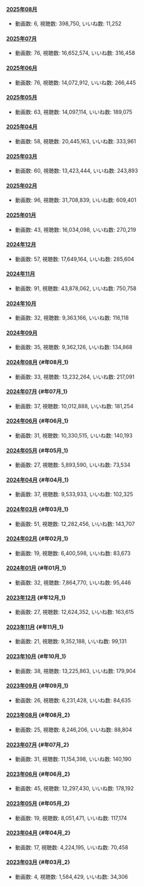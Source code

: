 #### [2025年08月](videos/202508 "wikilink")

-   動画数: 6, 視聴数: 398,750, いいね数: 11,252

#### [2025年07月](videos/202507 "wikilink")

-   動画数: 76, 視聴数: 16,652,574, いいね数: 316,458

#### [2025年06月](videos/202506 "wikilink")

-   動画数: 76, 視聴数: 14,072,912, いいね数: 266,445

#### [2025年05月](videos/202505 "wikilink")

-   動画数: 63, 視聴数: 14,097,114, いいね数: 189,075

#### [2025年04月](videos/202504 "wikilink")

-   動画数: 58, 視聴数: 20,445,163, いいね数: 333,961

#### [2025年03月](videos/202503 "wikilink")

-   動画数: 60, 視聴数: 13,423,444, いいね数: 243,893

#### [2025年02月](videos/202502 "wikilink")

-   動画数: 96, 視聴数: 31,708,839, いいね数: 609,401

#### [2025年01月](videos/202501 "wikilink")

-   動画数: 43, 視聴数: 16,034,098, いいね数: 270,219

#### [2024年12月](videos/202412 "wikilink")

-   動画数: 57, 視聴数: 17,649,164, いいね数: 285,604

#### [2024年11月](videos/202411 "wikilink")

-   動画数: 91, 視聴数: 43,878,062, いいね数: 750,758

#### [2024年10月](videos/202410 "wikilink")

-   動画数: 32, 視聴数: 9,363,166, いいね数: 116,118

#### [2024年09月](videos/202409 "wikilink")

-   動画数: 35, 視聴数: 9,362,126, いいね数: 134,868

#### [2024年08月](videos/202408 "wikilink") {#年08月_1}

-   動画数: 33, 視聴数: 13,232,264, いいね数: 217,091

#### [2024年07月](videos/202407 "wikilink") {#年07月_1}

-   動画数: 37, 視聴数: 10,012,888, いいね数: 181,254

#### [2024年06月](videos/202406 "wikilink") {#年06月_1}

-   動画数: 31, 視聴数: 10,330,515, いいね数: 140,193

#### [2024年05月](videos/202405 "wikilink") {#年05月_1}

-   動画数: 27, 視聴数: 5,893,590, いいね数: 73,534

#### [2024年04月](videos/202404 "wikilink") {#年04月_1}

-   動画数: 37, 視聴数: 9,533,933, いいね数: 102,325

#### [2024年03月](videos/202403 "wikilink") {#年03月_1}

-   動画数: 51, 視聴数: 12,282,456, いいね数: 143,707

#### [2024年02月](videos/202402 "wikilink") {#年02月_1}

-   動画数: 19, 視聴数: 6,400,598, いいね数: 83,673

#### [2024年01月](videos/202401 "wikilink") {#年01月_1}

-   動画数: 32, 視聴数: 7,864,770, いいね数: 95,446

#### [2023年12月](videos/202312 "wikilink") {#年12月_1}

-   動画数: 27, 視聴数: 12,624,352, いいね数: 163,615

#### [2023年11月](videos/202311 "wikilink") {#年11月_1}

-   動画数: 21, 視聴数: 9,352,188, いいね数: 99,131

#### [2023年10月](videos/202310 "wikilink") {#年10月_1}

-   動画数: 38, 視聴数: 13,225,863, いいね数: 179,904

#### [2023年09月](videos/202309 "wikilink") {#年09月_1}

-   動画数: 26, 視聴数: 6,231,428, いいね数: 84,635

#### [2023年08月](videos/202308 "wikilink") {#年08月_2}

-   動画数: 25, 視聴数: 8,246,206, いいね数: 88,804

#### [2023年07月](videos/202307 "wikilink") {#年07月_2}

-   動画数: 31, 視聴数: 11,154,398, いいね数: 140,190

#### [2023年06月](videos/202306 "wikilink") {#年06月_2}

-   動画数: 45, 視聴数: 12,297,430, いいね数: 178,192

#### [2023年05月](videos/202305 "wikilink") {#年05月_2}

-   動画数: 19, 視聴数: 8,051,471, いいね数: 117,174

#### [2023年04月](videos/202304 "wikilink") {#年04月_2}

-   動画数: 17, 視聴数: 4,224,195, いいね数: 70,458

#### [2023年03月](videos/202303 "wikilink") {#年03月_2}

-   動画数: 4, 視聴数: 1,584,429, いいね数: 34,306
